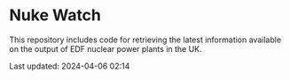 # Nuke Watch

This repository includes code for retrieving the latest information available on the output of EDF nuclear power plants in the UK.

Last updated: 2024-04-06 02:14